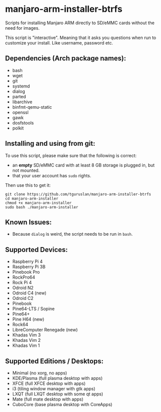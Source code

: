 # manjaro-arm-installer-btrfs

Scripts for installing Manjaro ARM directly to SD/eMMC cards without the need for images.

This script is "interactive". Meaning that it asks you questions when run to customize your install. Like username, password etc.


## Dependencies (Arch package names):
* bash
* wget
* git
* systemd
* dialog
* parted
* libarchive
* binfmt-qemu-static
* openssl
* gawk
* dosfstools
* polkit

## Installing and using from git:
To use this script, please make sure that the following is correct:

* an **empty** SD/eMMC card with at least 8 GB storage is plugged in, but not mounted.
* that your user account has `sudo` rights.

Then use this to get it:
```
git clone https://github.com/tguruslan/manjaro-arm-installer-btrfs
cd manjaro-arm-installer
chmod +x manjaro-arm-installer
sudo bash ./manjaro-arm-installer
```

## Known Issues:
* Because `dialog` is weird, the script needs to be run in `bash`.

## Supported Devices:
* Raspberry Pi 4
* Raspberry Pi 3B
* Pinebook Pro
* RockPro64
* Rock Pi 4
* Odroid N2
* Odroid C4 (new)
* Odroid C2
* Pinebook
* Pine64-LTS / Sopine
* Pine64+
* Pine H64 (new)
* Rock64
* LibreComputer Renegade (new)
* Khadas Vim 3
* Khadas Vim 2
* Khadas Vim 1

## Supported Editions / Desktops:
* Minimal (no xorg, no apps)
* KDE/Plasma (full plasma desktop with apps)
* XFCE (full XFCE desktop with apps)
* i3 (tiling window manager with gtk apps)
* LXQT (full LXQT desktop with some qt apps)
* Mate (full mate desktop with apps)
* CuboCore (base plasma desktop with CoreApps)

